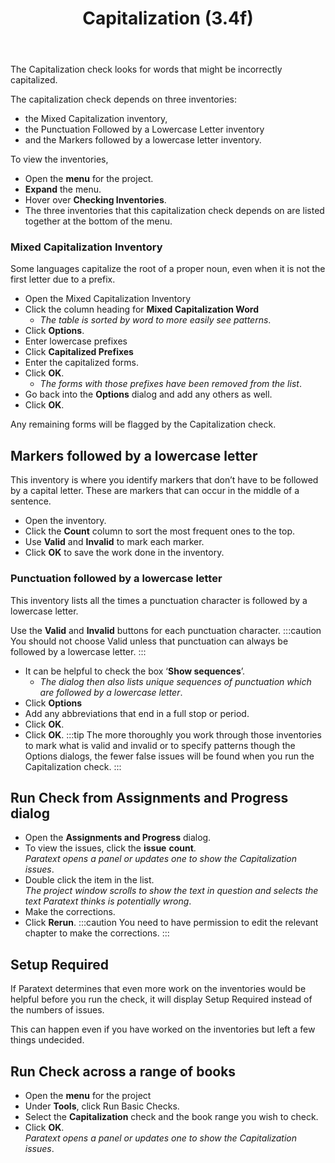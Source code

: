 ﻿---
title: Capitalization (3.4f)
---
The Capitalization check looks for words that might be incorrectly capitalized.

The capitalization check depends on three inventories:

-   the Mixed Capitalization inventory,
-   the Punctuation Followed by a Lowercase Letter inventory
-   and the Markers followed by a lowercase letter inventory.

To view the inventories,

-   Open the **menu** for the project.
-   **Expand** the menu.
-   Hover over **Checking Inventories**.
-   The three inventories that this capitalization check depends on are listed together at the bottom of the menu.

### Mixed Capitalization Inventory

Some languages capitalize the root of a proper noun, even when it is not the first letter due to a prefix.

-   Open the Mixed Capitalization Inventory
-   Click the column heading for **Mixed Capitalization Word**  
    -  *The table is sorted by word to more easily see patterns*.
-   Click **Options**.
-   Enter lowercase prefixes
-   Click **Capitalized Prefixes**
-   Enter the capitalized forms.
-   Click **OK**.  
    -  *The forms with those prefixes have been removed from the list*.
-   Go back into the **Options** dialog and add any others as well.
-   Click **OK**.

Any remaining forms will be flagged by the Capitalization check.

## Markers followed by a lowercase letter

This inventory is where you identify markers that don’t have to be followed by a capital letter.
These are markers that can occur in the middle of a sentence.

-   Open the inventory.
-   Click the **Count** column to sort the most frequent ones to the top.
-   Use **Valid** and **Invalid** to mark each marker.
-   Click **OK** to save the work done in the inventory.

### Punctuation followed by a lowercase letter

This inventory lists all the times a punctuation character is followed by a lowercase letter.

Use the **Valid** and **Invalid** buttons for each punctuation character. 
:::caution
You should not choose Valid unless that punctuation can always be followed by a lowercase letter.
:::
-   It can be helpful to check the box ‘**Show sequences**’.  
    - *The dialog then also lists unique sequences of punctuation which are followed by a lowercase letter*.
-   Click **Options**
-   Add any abbreviations that end in a full stop or period.
-   Click **OK**.  
-   Click **OK**.
:::tip
The more thoroughly you work through those inventories to mark what is valid and invalid or to specify patterns though the Options dialogs, the fewer false issues will be found when you run the Capitalization check.
:::
## Run Check from Assignments and Progress dialog

-   Open the **Assignments and Progress** dialog.
-   To view the issues, click the **issue** **count**.  
    *Paratext opens a panel or updates one to show the Capitalization issues*.
-   Double click the item in the list.  
   *The project window scrolls to show the text in question and selects the text Paratext thinks is potentially wrong*.
-   Make the corrections. 
-   Click **Rerun**.
:::caution
You need to have permission to edit the relevant chapter to make the corrections.
:::
## Setup Required

If Paratext determines that even more work on the inventories would be helpful before you run the check, it will display Setup Required instead of the numbers of issues.

This can happen even if you have worked on the inventories but left a few things undecided.

## Run Check across a range of books

-   Open the **menu** for the project
-   Under **Tools**, click Run Basic Checks.
-   Select the **Capitalization** check and the book range you wish to check.
-   Click **OK**.  
    *Paratext opens a panel or updates one to show the Capitalization issues*.

